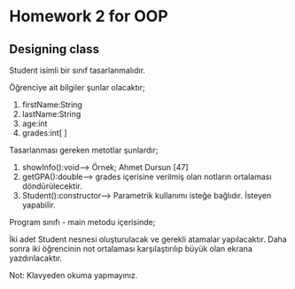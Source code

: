 # Homework 2 for OOP

## Designing class

Student isimli bir sınıf tasarlanmalıdır.

Öğrenciye ait bilgiler şunlar olacaktır;
1. firstName:String
2. lastName:String
3. age:int
4. grades:int[ ]

Tasarlanması gereken metotlar şunlardır;
1. showInfo():void--> Örnek; Ahmet Dursun [47]
2. getGPA():double--> grades içerisine verilmiş olan notların ortalaması döndürülecektir.
3. Student():constructor--> Parametrik kullanımı isteğe bağlıdır. İsteyen yapabilir.

Program sınıfı - main metodu içerisinde;

İki adet Student nesnesi oluşturulacak ve gerekli atamalar yapılacaktır.
Daha sonra iki öğrencinin not ortalaması karşılaştırılıp büyük olan ekrana yazdırılacaktır.

Not: Klavyeden okuma yapmayınız.